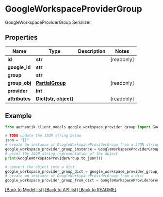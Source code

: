 # GoogleWorkspaceProviderGroup

GoogleWorkspaceProviderGroup Serializer

## Properties

Name | Type | Description | Notes
------------ | ------------- | ------------- | -------------
**id** | **str** |  | [readonly] 
**google_id** | **str** |  | 
**group** | **str** |  | 
**group_obj** | [**PartialGroup**](PartialGroup.md) |  | [readonly] 
**provider** | **int** |  | 
**attributes** | **Dict[str, object]** |  | [readonly] 

## Example

```python
from authentik_client.models.google_workspace_provider_group import GoogleWorkspaceProviderGroup

# TODO update the JSON string below
json = "{}"
# create an instance of GoogleWorkspaceProviderGroup from a JSON string
google_workspace_provider_group_instance = GoogleWorkspaceProviderGroup.from_json(json)
# print the JSON string representation of the object
print(GoogleWorkspaceProviderGroup.to_json())

# convert the object into a dict
google_workspace_provider_group_dict = google_workspace_provider_group_instance.to_dict()
# create an instance of GoogleWorkspaceProviderGroup from a dict
google_workspace_provider_group_from_dict = GoogleWorkspaceProviderGroup.from_dict(google_workspace_provider_group_dict)
```
[[Back to Model list]](../README.md#documentation-for-models) [[Back to API list]](../README.md#documentation-for-api-endpoints) [[Back to README]](../README.md)


